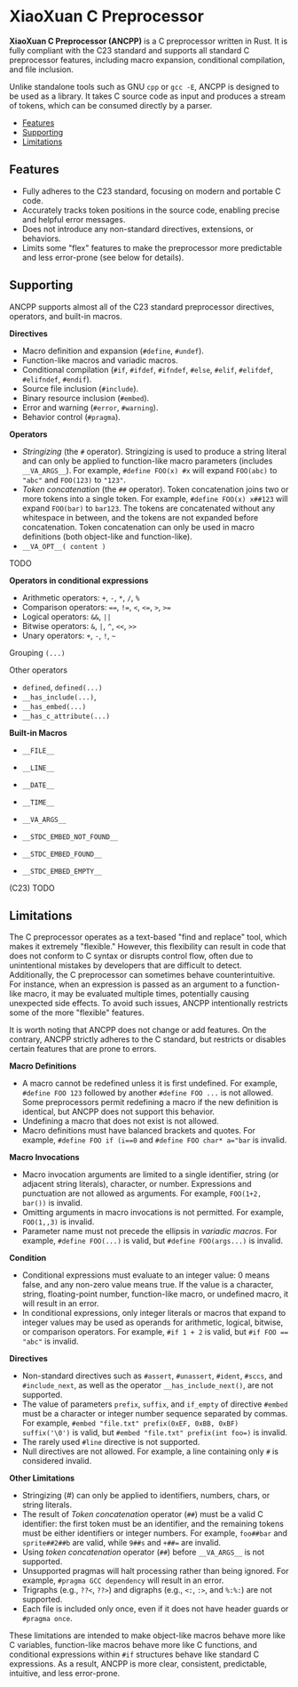 # XiaoXuan C Preprocessor

**XiaoXuan C Preprocessor (ANCPP)** is a C preprocessor written in Rust. It is fully compliant with the C23 standard and supports all standard C preprocessor features, including macro expansion, conditional compilation, and file inclusion.

Unlike standalone tools such as GNU `cpp` or `gcc -E`, ANCPP is designed to be used as a library. It takes C source code as input and produces a stream of tokens, which can be consumed directly by a parser.

<!-- @import "[TOC]" {cmd="toc" depthFrom=2 depthTo=4 orderedList=false} -->

<!-- code_chunk_output -->

- [Features](#features)
- [Supporting](#supporting)
- [Limitations](#limitations)

<!-- /code_chunk_output -->

## Features

- Fully adheres to the C23 standard, focusing on modern and portable C code.
- Accurately tracks token positions in the source code, enabling precise and helpful error messages.
- Does not introduce any non-standard directives, extensions, or behaviors.
- Limits some "flex" features to make the preprocessor more predictable and less error-prone (see below for details).

## Supporting

ANCPP supports almost all of the C23 standard preprocessor directives, operators, and built-in macros.

**Directives**

- Macro definition and expansion (`#define`, `#undef`).
- Function-like macros and variadic macros.
- Conditional compilation (`#if`, `#ifdef`, `#ifndef`, `#else`, `#elif`, `#elifdef`, `#elifndef`, `#endif`).
- Source file inclusion (`#include`).
- Binary resource inclusion (`#embed`).
- Error and warning (`#error`, `#warning`).
- Behavior control (`#pragma`).

**Operators**

- _Stringizing_ (the `#` operator). Stringizing is used to produce a string literal and can only be applied to function-like macro parameters (includes `__VA_ARGS__`). For example, `#define FOO(x) #x` will expand `FOO(abc)` to `"abc"` and `FOO(123)` to `"123"`.
- _Token concatenation_ (the `##` operator). Token concatenation joins two or more tokens into a single token. For example, `#define FOO(x) x##123` will expand `FOO(bar)` to `bar123`. The tokens are concatenated without any whitespace in between, and the tokens are not expanded before concatenation. Token concatenation can only be used in macro definitions (both object-like and function-like).
- `__VA_OPT__( content )`

TODO

**Operators in conditional expressions**

- Arithmetic operators: `+`, `-`, `*`, `/`, `%`
- Comparison operators: `==`, `!=`, `<`, `<=`, `>`, `>=`
- Logical operators: `&&`, `||`
- Bitwise operators: `&`, `|`, `^`, `<<`, `>>`
- Unary operators: `+`, `-`, `!`, `~`

Grouping `(...)`

Other operators

- `defined`, `defined(...)`
- `__has_include(...)`,
- `__has_embed(...)`
- `__has_c_attribute(...)`

**Built-in Macros**

- `__FILE__`
- `__LINE__`
- `__DATE__`
- `__TIME__`
- `__VA_ARGS__`

- `__STDC_EMBED_NOT_FOUND__`
- `__STDC_EMBED_FOUND__`
- `__STDC_EMBED_EMPTY__`

(C23)
TODO

## Limitations

The C preprocessor operates as a text-based "find and replace" tool, which makes it extremely "flexible." However, this flexibility can result in code that does not conform to C syntax or disrupts control flow, often due to unintentional mistakes by developers that are difficult to detect. Additionally, the C preprocessor can sometimes behave counterintuitive. For instance, when an expression is passed as an argument to a function-like macro, it may be evaluated multiple times, potentially causing unexpected side effects. To avoid such issues, ANCPP intentionally restricts some of the more "flexible" features.

It is worth noting that ANCPP does not change or add features. On the contrary, ANCPP strictly adheres to the C standard, but restricts or disables certain features that are prone to errors.

**Macro Definitions**

- A macro cannot be redefined unless it is first undefined. For example, `#define FOO 123` followed by another `#define FOO ...` is not allowed. Some preprocessors permit redefining a macro if the new definition is identical, but ANCPP does not support this behavior.
- Undefining a macro that does not exist is not allowed.
- Macro definitions must have balanced brackets and quotes. For example, `#define FOO if (i==0` and `#define FOO char* a="bar` is invalid.

**Macro Invocations**

- Macro invocation arguments are limited to a single identifier, string (or adjacent string literals), character, or number. Expressions and punctuation are not allowed as arguments. For example, `FOO(1+2, bar())` is invalid.
- Omitting arguments in macro invocations is not permitted. For example, `FOO(1,,3)` is invalid.
- Parameter name must not precede the ellipsis in _variadic macros_. For example, `#define FOO(...)` is valid, but `#define FOO(args...)` is invalid.

**Condition**

- Conditional expressions must evaluate to an integer value: 0 means false, and any non-zero value means true. If the value is a character, string, floating-point number, function-like macro, or undefined macro, it will result in an error.
- In conditional expressions, only integer literals or macros that expand to integer values may be used as operands for arithmetic, logical, bitwise, or comparison operators. For example, `#if 1 + 2` is valid, but `#if FOO == "abc"` is invalid.

**Directives**

- Non-standard directives such as `#assert`, `#unassert`, `#ident`, `#sccs`, and `#include_next`, as well as the operator `__has_include_next()`, are not supported.
- The value of parameters `prefix`, `suffix`, and `if_empty` of directive `#embed` must be a character or integer number sequence separated by commas. For example, `#embed "file.txt" prefix(0xEF, 0xBB, 0xBF) suffix('\0')` is valid, but `#embed "file.txt" prefix(int foo=)` is invalid.
- The rarely used `#line` directive is not supported.
- Null directives are not allowed. For example, a line containing only `#` is considered invalid.

**Other Limitations**

- Stringizing (#) can only be applied to identifiers, numbers, chars, or string literals.
- The result of _Token concatenation_ operator (`##`) must be a valid C identifier: the first token must be an identifier, and the remaining tokens must be either identifiers or integer numbers. For example, `foo##bar` and `sprite##2##b` are valid, while `9##s` and `+##=` are invalid.
- Using _token concatenation_ operator (`##`) before `__VA_ARGS__` is not supported.
- Unsupported pragmas will halt processing rather than being ignored. For example, `#pragma GCC dependency` will result in an error.
- Trigraphs (e.g., `??<`, `??>`) and digraphs (e.g., `<:`, `:>`, and `%:%:`) are not supported.
- Each file is included only once, even if it does not have header guards or `#pragma once`.

These limitations are intended to make object-like macros behave more like C variables, function-like macros behave more like C functions, and conditional expressions within `#if` structures behave like standard C expressions. As a result, ANCPP is more clear, consistent, predictable, intuitive, and less error-prone.
